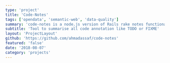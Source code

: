 ```yaml
---
type: 'project'
title: 'Code-Notes'
tags: ['opendata', 'semantic-web', 'data-quality']
summary: 'code-notes is a node.js version of Rails rake notes functionality. It allows you to put comments in your code and then have them annotated across your whole project'
subtitle: 'Tool to summarise all code annotation like TODO or FIXME'
layout: 'ProjectLayout'
github: 'https://github.com/ahmadassaf/code-notes'
featured: 'false'
date: '2018-08-07'
category: 'projects'
---
```

